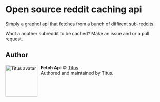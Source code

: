 # Open source reddit caching api

Simply a graphql api that fetches from a bunch of diffirent sub-reddits.

Want a another subreddit to be cached? Make an issue and or a
pull request.

## Author

<img src="https://i.imgur.com/rAvP1k0.jpg" width="100" height="100" align="left" style="float: left; margin: 0 10px 0 0;" alt="Titus avatar" >

**Fetch Api** © [Titus](https://github.com/TitusEntertainment).  
Authored and maintained by Titus.
